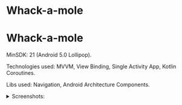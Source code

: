 # Whack-a-mole

# Whack-a-mole

MinSDK: 21 (Android 5.0 Lollipop).

Technologies used: MVVM, View Binding, Single Activity App, Kotlin Coroutines.

Libs used: Navigation, Android Architecture Components.

<details>
  <summary>Screenshots:</summary>
  
![Альтернативный текст](screenshots/main_menu.jpg)
![Альтернативный текст](screenshots/game_prestart.jpg)
![Альтернативный текст](screenshots/game_in_progress.jpg)
![Альтернативный текст](screenshots/game_over.jpg)
  
</details>
